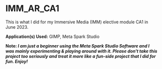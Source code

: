 # IMM_AR_CA1
This is what I did for my Immersive Media (IMM) elective module CA1 in June 2023. 

**Application(s) Used:** GIMP, Meta Spark Studio 

**Note: *I am just a beginner using the Meta Spark Studio Software and I was mainly experimenting & playing around with it. Please don't take this project too seriously and treat it more like a fun-side project that I did for fun. Enjoy!***
